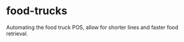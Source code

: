 food-trucks
===========

Automating the food truck POS, allow for shorter lines and faster food retrieval.
